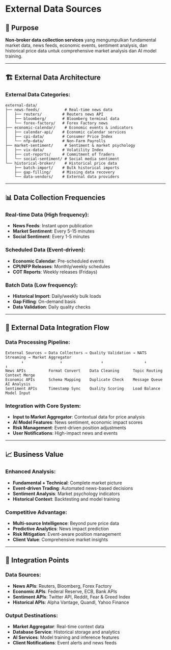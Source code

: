 # External Data Sources

## 🎯 Purpose
**Non-broker data collection services** yang mengumpulkan fundamental market data, news feeds, economic events, sentiment analysis, dan historical price data untuk comprehensive market analysis dan AI model training.

---

## 🏗️ External Data Architecture

### **External Data Categories**:
```
external-data/
├── news-feeds/           # Real-time news data
│   ├── reuters/         # Reuters news API
│   ├── bloomberg/       # Bloomberg terminal data
│   └── forex-factory/   # Forex Factory news
├── economic-calendar/    # Economic events & indicators
│   ├── calendar-api/    # Economic calendar services
│   ├── cpi-data/        # Consumer Price Index
│   └── nfp-data/        # Non-Farm Payrolls
├── market-sentiment/     # Sentiment & market psychology
│   ├── vix-data/        # Volatility Index
│   ├── cot-reports/     # Commitment of Traders
│   └── social-sentiment/ # Social media sentiment
└── historical-broker/    # Historical price data
    ├── batch-import/    # Bulk historical imports
    ├── gap-filling/     # Missing data recovery
    └── data-vendors/    # External data providers
```

---

## 📊 Data Collection Frequencies

### **Real-time Data** (High frequency):
- **News Feeds**: Instant upon publication
- **Market Sentiment**: Every 5-15 minutes
- **Social Sentiment**: Every 1-5 minutes

### **Scheduled Data** (Event-driven):
- **Economic Calendar**: Pre-scheduled events
- **CPI/NFP Releases**: Monthly/weekly schedules
- **COT Reports**: Weekly releases (Fridays)

### **Batch Data** (Low frequency):
- **Historical Import**: Daily/weekly bulk loads
- **Gap Filling**: On-demand basis
- **Data Validation**: Daily quality checks

---

## 🔄 External Data Integration Flow

### **Data Processing Pipeline**:
```
External Sources → Data Collectors → Quality Validation → NATS Streaming → Market Aggregator
       ↓                ↓                 ↓                  ↓              ↓
News APIs          Format Convert    Data Cleaning      Topic Routing   Context Merge
Economic APIs      Schema Mapping    Duplicate Check    Message Queue   AI Analysis
Sentiment APIs     Timestamp Sync    Quality Scoring    Load Balance    Model Input
```

### **Integration with Core System**:
- **Input to Market Aggregator**: Contextual data for price analysis
- **AI Model Features**: News sentiment, economic impact scores
- **Risk Management**: Event-driven position adjustments
- **User Notifications**: High-impact news and events

---

## 📈 Business Value

### **Enhanced Analysis**:
- **Fundamental + Technical**: Complete market picture
- **Event-driven Trading**: Automated news-based decisions
- **Sentiment Analysis**: Market psychology indicators
- **Historical Context**: Backtesting and model training

### **Competitive Advantage**:
- **Multi-source Intelligence**: Beyond pure price data
- **Predictive Analytics**: News impact prediction
- **Risk Mitigation**: Event-aware position management
- **Client Value**: Comprehensive market insights

---

## 🔗 Integration Points

### **Data Sources**:
- **News APIs**: Reuters, Bloomberg, Forex Factory
- **Economic APIs**: Federal Reserve, ECB, Bank APIs
- **Sentiment APIs**: Twitter API, Reddit, Fear & Greed Index
- **Historical APIs**: Alpha Vantage, Quandl, Yahoo Finance

### **Output Destinations**:
- **Market Aggregator**: Real-time context data
- **Database Service**: Historical storage and analytics
- **AI Services**: Model training and inference features
- **Client Notifications**: Event alerts and news feeds